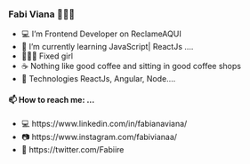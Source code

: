 ### Fabi Viana 👩🏻‍💻
<!--
**FabiViana/FabiViana** is a ✨ _special_ ✨ repository because its `README.md` (this file) appears on your GitHub profile.
-->
<ul>
  <li>💻 I’m Frontend Developer on ReclameAQUI </li>
  <li>📝 I’m currently learning JavaScript| ReactJs ....</li>
  <li>🚴🏻‍♀️ Fixed girl</li>
   <li>☕️ Nothing like good coffee and sitting in good coffee shops</li>
  <li>🤖 Technologies ReactJs, Angular, Node....
 </ul>


#### 📫 How to reach me: ...

<ul>
  <li>💻 https://www.linkedin.com/in/fabianaviana/</li>
  <li>📷 https://www.instagram.com/fabivianaa/</li>
  <li>📱 https://twitter.com/Fabiire</li>
</ul>
